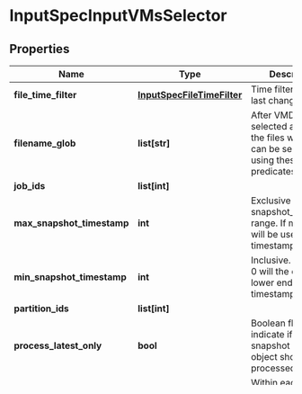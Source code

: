 # InputSpecInputVMsSelector

## Properties
Name | Type | Description | Notes
------------ | ------------- | ------------- | -------------
**file_time_filter** | [**InputSpecFileTimeFilter**](InputSpecFileTimeFilter.md) | Time filter for file&#39;s last change time. | [optional] 
**filename_glob** | **list[str]** | After VMDKs are selected as above, the files within them can be selected by using these predicates. | [optional] 
**job_ids** | **list[int]** |  | [optional] 
**max_snapshot_timestamp** | **int** | Exclusive end of snapshot_timestamp range. If missing, inf will be used as the timestamp range. | [optional] 
**min_snapshot_timestamp** | **int** | Inclusive. If missing, 0 will the default lower end of timestamp range | [optional] 
**partition_ids** | **list[int]** |  | [optional] 
**process_latest_only** | **bool** | Boolean flag to indicate if only latest snapshot of each object should be processed. | [optional] 
**root_dir** | **str** | Within each volume, traversal will be rooted at this directory. A typical value here might be /home | [optional] 
**source_entity_ids** | **list[int]** |  | [optional] 
**view_box_ids** | **list[int]** |  | [optional] 
**view_names** | **list[str]** |  | [optional] 

[[Back to Model list]](../README.md#documentation-for-models) [[Back to API list]](../README.md#documentation-for-api-endpoints) [[Back to README]](../README.md)


